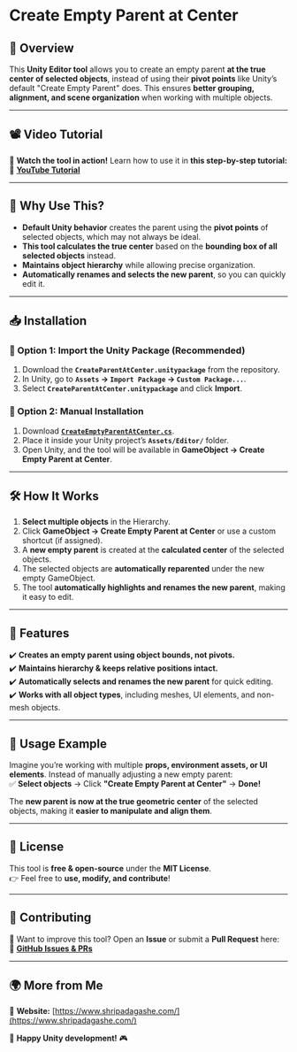 # **Create Empty Parent at Center**  

## **📌 Overview**  
This **Unity Editor tool** allows you to create an empty parent **at the true center of selected objects**, instead of using their **pivot points** like Unity’s default "Create Empty Parent" does. This ensures **better grouping, alignment, and scene organization** when working with multiple objects.  

---

## **📽️ Video Tutorial**  
🎥 **Watch the tool in action!** Learn how to use it in **this step-by-step tutorial:**  
📌 **[YouTube Tutorial](https://youtu.be/UWmzkw4uzOo)**  

---

## **🚀 Why Use This?**  
- **Default Unity behavior** creates the parent using the **pivot points** of selected objects, which may not always be ideal.  
- **This tool calculates the true center** based on the **bounding box of all selected objects** instead.  
- **Maintains object hierarchy** while allowing precise organization.  
- **Automatically renames and selects the new parent**, so you can quickly edit it.  

---

## **📥 Installation**  
### **🔹 Option 1: Import the Unity Package (Recommended)**  
1. Download the **`CreateParentAtCenter.unitypackage`** from the repository.  
2. In Unity, go to **`Assets` → `Import Package` → `Custom Package...`**.  
3. Select **`CreateParentAtCenter.unitypackage`** and click **Import**.  

### **🔹 Option 2: Manual Installation**  
1. Download **[`CreateEmptyParentAtCenter.cs`](https://github.com/Shripad-S-Agashe/UnityTools/blob/Scene_Organization_Tools/Editor/CreateParentAtCenter.cs)**.  
2. Place it inside your Unity project’s **`Assets/Editor/`** folder.  
3. Open Unity, and the tool will be available in **GameObject → Create Empty Parent at Center**.  

---

## **🛠️ How It Works**  
1. **Select multiple objects** in the Hierarchy.  
2. Click **GameObject → Create Empty Parent at Center** or use a custom shortcut (if assigned).  
3. A **new empty parent** is created at the **calculated center** of the selected objects.  
4. The selected objects are **automatically reparented** under the new empty GameObject.  
5. The tool **automatically highlights and renames the new parent**, making it easy to edit.  

---

## **📌 Features**  
✔️ **Creates an empty parent using object bounds, not pivots.**  
✔️ **Maintains hierarchy & keeps relative positions intact.**  
✔️ **Automatically selects and renames the new parent** for quick editing.  
✔️ **Works with all object types**, including meshes, UI elements, and non-mesh objects.  

---

## **🎯 Usage Example**  
Imagine you’re working with multiple **props, environment assets, or UI elements**. Instead of manually adjusting a new empty parent:  
✅ **Select objects** → Click **"Create Empty Parent at Center"** → **Done!**  

The **new parent is now at the true geometric center** of the selected objects, making it **easier to manipulate and align them**.  

---

## **📜 License**  
This tool is **free & open-source** under the **MIT License**.  
👉 Feel free to **use, modify, and contribute**!  

---

## **🤝 Contributing**  
🚀 Want to improve this tool? Open an **Issue** or submit a **Pull Request** here:  
🔗 **[GitHub Issues & PRs](https://github.com/Shripad-S-Agashe/UnityTools/issues)**  

---

## **🌍 More from Me**  
🔗 **Website:** [https://www.shripadagashe.com/](https://www.shripadagashe.com/)  

🚀 **Happy Unity development!** 🎮  
